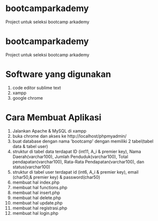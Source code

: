 # bootcamparkademy
Project untuk seleksi bootcamp arkademy

# bootcamparkademy
Project untuk seleksi bootcamp arkademy

# Software yang digunakan
1. code editor sublime text
2. xampp
3. google chrome

# Cara Membuat Aplikasi
1. Jalankan Apache & MySQL di xampp
2. buka chrome dan akses ke http://localhost/phpmyadmin/
3. buat database dengan nama 'bootcamp' dengan memiliki 2 tabel(tabel data & tabel user)
4. struktur di tabel data terdapat ID (int11, A_i & premier key), Nama Daerah(varchar100), Jumlah Penduduk(varchar100), Total pendapatan(varchar100), Rata-Rata Pendapatan(varchar100), dan status(varchar100)
5. struktur di tabel user terdapat id (int6, A_i & premier key), email (char50,& premier key) & password(char50)
6. membuat hal index.php
7. membuat hal functions.php
8. membuat hal insert.php
9. membuat hal delete.php
10. membuat hal update.php
11. membuat hal registrasi.php
12. membuat hal login.php
